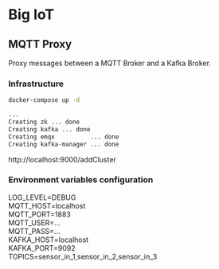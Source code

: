 # Big IoT

## MQTT Proxy
Proxy messages between a MQTT Broker and a Kafka Broker.

### Infrastructure
```bash
docker-compose up -d

...
Creating zk ... done
Creating kafka ... done
Creating emqx          ... done
Creating kafka-manager ... done
```
http://localhost:9000/addCluster

### Environment variables configuration
LOG_LEVEL=DEBUG   
MQTT_HOST=localhost   
MQTT_PORT=1883   
MQTT_USER=...   
MQTT_PASS=...   
KAFKA_HOST=localhost   
KAFKA_PORT=9092   
TOPICS=sensor_in_1,sensor_in_2,sensor_in_3   
